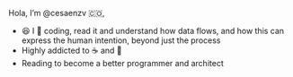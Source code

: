  Hola, I’m @cesaenzv :colombia:, 

- :satisfied: I :yellow_heart: coding, read it and understand how data flows, and how this can express the human intention, beyond just the process
- Highly addicted to :coffee: and :beer:
- Reading to become a better programmer and architect 

<!---
cesaenzv/cesaenzv is a ✨ special ✨ repository because its `README.md` (this file) appears on your GitHub profile.
You can click the Preview link to take a look at your changes.
--->
